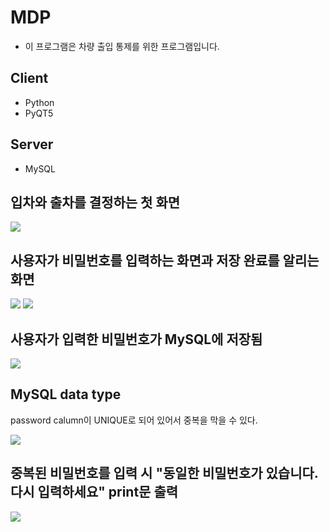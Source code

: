 # MDP
- 이 프로그램은 차량 출입 통제를 위한 프로그램입니다.

## Client

* Python
* PyQT5

## Server

* MySQL
  
 
<h2>입차와 출차를 결정하는 첫 화면</h2>
<img src="https://user-images.githubusercontent.com/56681766/90367702-116f8100-e0a4-11ea-871f-7bec8523518c.PNG">
<h2>사용자가 비밀번호를 입력하는 화면과 저장 완료를 알리는 화면</h2>
<div>
<img src="https://user-images.githubusercontent.com/56681766/90367704-12081780-e0a4-11ea-9cfb-205e043cc9d0.PNG">
<img src="https://user-images.githubusercontent.com/56681766/90367705-12a0ae00-e0a4-11ea-9412-7c19c5d7e924.PNG">
</div>
<h2>사용자가 입력한 비밀번호가 MySQL에 저장됨</h2>
<img src="https://user-images.githubusercontent.com/56681766/90367708-13394480-e0a4-11ea-8542-9e48091e98c3.PNG">
<h2>MySQL data type</h2>
<p>password calumn이 UNIQUE로 되어 있어서 중복을 막을 수 있다.</p>
<img src="https://user-images.githubusercontent.com/56681766/90367711-13394480-e0a4-11ea-96a4-2a6e9da9486c.PNG">
<h2>중복된 비밀번호를 입력 시 "동일한 비밀번호가 있습니다. 다시 입력하세요" print문 출력</h2>
<img src="https://user-images.githubusercontent.com/56681766/90367707-12a0ae00-e0a4-11ea-8b0e-e7b9ebc846e0.PNG">



